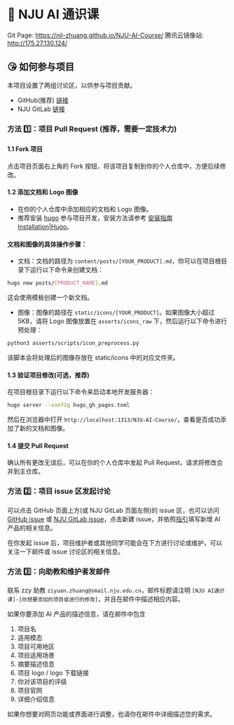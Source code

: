 # 🎉 NJU AI 通识课

Git Page: <https://nil-zhuang.github.io/NJU-AI-Course/>
腾讯云镜像站: <http://175.27.130.124/>

## 😘 如何参与项目

本项目设置了两组讨论区，以供参与项目贡献。
* GitHub(推荐) [链接](https://github.com/NIL-zhuang/NJU-AI-Course)
* NJU GitLab [链接](https://git.nju.edu.cn/zhuangzy/NJU-AI-Course)

### 方法 1️⃣：项目 Pull Request (推荐，需要一定技术力)

#### 1.1 Fork 项目

点击项目页面右上角的 Fork 按钮，将该项目复制到你的个人仓库中，方便后续修改。

#### 1.2 添加文档和 Logo 图像

* 在你的个人仓库中添加相应的文档和 Logo 图像。
* 推荐安装 [hugo](https://gohugo.io/) 参与项目开发，安装方法请参考 [安装指南 Installation|Hugo](https://gohugo.io/installation/)。

#### 文档和图像的具体操作步骤：

* 文档：文档的路径为 `content/posts/[YOUR_PRODUCT].md`，你可以在项目根目录下运行以下命令来创建文档：
```bash
hugo new posts/[PRODUCT_NAME].md
```

这会使用模板创建一个新文档。

* 图像：图像的路径在 `static/icons/[YOUR_PRODUCT]`。如果图像大小超过 5KB，请将 Logo 图像放置在 `asserts/icons_raw` 下，然后运行以下命令进行预处理：
```bash
python3 asserts/scripts/icon_preprocess.py
```
该脚本会将处理后的图像存放在 static/icons 中的对应文件夹。

#### 1.3 验证项目修改(可选，推荐)

在项目根目录下运行以下命令来启动本地开发服务器：
```bash
hugo server --config hugo_gh_pages.toml
```
然后在浏览器中打开 `http://localhost:1313/NJU-AI-Course/`，查看是否成功添加了新的文档和图像。

#### 1.4 提交 Pull Request

确认所有更改无误后，可以在你的个人仓库中发起 Pull Request，请求将修改合并到主仓库。

### 方法 2️⃣：项目 issue 区发起讨论

可以点击 GitHub 页面上方(或 NJU GitLab 页面左侧)的 issue 区，也可以访问 [GitHub issue](https://github.com/NIL-zhuang/NJU-AI-Course/issues) 或 [NJU GitLab issue](https://git.nju.edu.cn/zhuangzy/NJU-AI-Course/-/issues)，点击新建 issue，并依照[指引](https://github.com/NIL-zhuang/NJU-AI-Course/blob/main/.github/ISSUE_TEMPLATE/feature_request.md)填写新增 AI 产品的相关信息。

在你发起 issue 后，项目维护者或其他同学可能会在下方进行讨论或维护，可以关注一下邮件或 issue 讨论区的相关信息。

### 方法 3️⃣：向助教和维护者发邮件

联系 zzy 助教 `ziyuan.zhuang@smail.nju.edu.cn`，邮件标题请注明 `[NJU AI通识课]-[你想要添加的项目或进行的修改]`，并且在邮件中描述相应内容。

如果你要添加 AI 产品的描述信息，请在邮件中包含
1. 项目名
2. 适用模态
3. 项目可用地区
4. 项目适用场景
5. 摘要描述信息
6. 项目 logo / logo 下载链接
7. 你对该项目的评级
8. 项目官网
9. 详细介绍信息

如果你想要对网页功能或界面进行调整，也请你在邮件中详细描述您的需求。